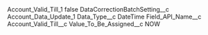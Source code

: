 <?xml version="1.0" encoding="UTF-8"?>
<CustomMetadata xmlns="http://soap.sforce.com/2006/04/metadata" xmlns:xsi="http://www.w3.org/2001/XMLSchema-instance" xmlns:xsd="http://www.w3.org/2001/XMLSchema">
    <label>Account_Valid_Till_1</label>
    <protected>false</protected>
    <values>
        <field>DataCorrectionBatchSetting__c</field>
        <value xsi:type="xsd:string">Account_Data_Update_1</value>
    </values>
    <values>
        <field>Data_Type__c</field>
        <value xsi:type="xsd:string">DateTime</value>
    </values>
    <values>
        <field>Field_API_Name__c</field>
        <value xsi:type="xsd:string">Account_Valid_Till__c</value>
    </values>
    <values>
        <field>Value_To_Be_Assigned__c</field>
        <value xsi:type="xsd:string">NOW</value>
    </values>
</CustomMetadata>

